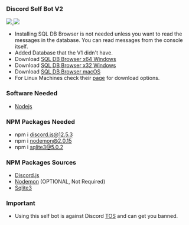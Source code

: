 ### Discord Self Bot V2

<p>
    <a href="https://www.codefactor.io/repository/github/iuseyahoo/discord-self-bot-v2">
        <img src="https://www.codefactor.io/Content/badges/APlus.svg">
    </a>
    <a>
        <img src="https://img.shields.io/badge/Status-Working-green">
    </a>
</p>

- Installing SQL DB Browser is not needed unless you want to read the messages in the database. You can read messages from the console itself.
- Added Database that the V1 didn't have.
- Download [SQL DB Browser x64 Windows](https://download.sqlitebrowser.org/DB.Browser.for.SQLite-3.12.2-win64.msi)
- Download [SQL DB Browser x32 Windows](https://download.sqlitebrowser.org/DB.Browser.for.SQLite-3.12.2-win32.msi)
- Download [SQL DB Browser macOS](https://download.sqlitebrowser.org/DB.Browser.for.SQLite-3.12.2.dmg)
- For Linux Machines check their [page](https://sqlitebrowser.org/dl/) for download options.

### Software Needed
- [Nodejs](https://nodejs.org/en/download/)

### NPM Packages Needed
- npm i discord.js@12.5.3
- npm i nodemon@2.0.15
- npm i sqlite3@5.0.2

### NPM Packages Sources
- [Discord.js](https://www.npmjs.com/package/discord.js)
- [Nodemon](https://www.npmjs.com/package/nodemon) (OPTIONAL, Not Required)
- [Sqlite3](https://www.npmjs.com/package/sqlite3)

### Important
- Using this self bot is against Discord [TOS](https://discord.com/terms) and can get you banned.
